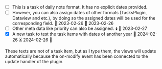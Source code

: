 - [ ] This is a task of daily note format. It has no explicit dates provided.
- [ ] However, you can also assign dates of other formats (TasksPlugin, Dataview  and etc.), by doing so the assigned dates will be used for the corresponding field. 🛫 2023-02-26 📅 2023-02-26
- [ ] Other meta data like priority can also be assigned. ⏫  📅 2023-02-27 
- [x] A new task to test the task items with dates of another year 📅 2024-02-26 ⏳ 2024-02-26 🔽 

These texts are not of a task item, but as I type them, the views will update automatically because the on-modify event has been connected to the update handler of the plugin. 